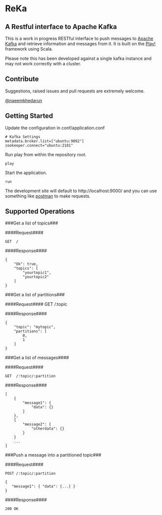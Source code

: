 ReKa
====

A Restful interface to Apache Kafka
----------------------------------------------

This is a work in progress RESTful interface to push messages to [Apache Kafka](https://kafka.apache.org/) and retrieve information and messages from it. It is built on the [Play!](http://www.playframework.com/) framework using Scala.

Please note this has been developed against a single kafka instance and may not work correctly with a cluster.

Contribute
----------

Suggestions, raised issues and pull requests are extremely welcome.

[@naeemkhedarun](https://twitter.com/naeemkhedarun)

Getting Started
---------------

Update the configuration in conf/application.conf

    # Kafka Settings
    metadata.broker.list=["ubuntu:9092"]
    zookeeper.connect="ubuntu:2181"

Run play from within the repository root.

    play

Start the application.

    run

The development site will default to http://localhost:9000/ and you can use something like [postman](https://chrome.google.com/webstore/detail/postman-rest-client/fdmmgilgnpjigdojojpjoooidkmcomcm?hl=en) to make requests.


Supported Operations
--------------------

###Get a list of topics###

####Request####

    GET  /

####Response####

    {
        "Ok": true,
        "topics": [
            "yourtopic1",
            "yourtopic2"
        ]
    }

    
###Get a list of partitions###

####Request####
    GET  /:topic
    
####Response####

    {
        "topic": "mytopic",
        "partitions": [
            0,
            1
        ]
    }

###Get a list of messages####

####Request####

    GET  /:topic/:partition
    
####Response####

    [
        {
            "message1": {
                "data": {}
            }
        },
        {
            "message2": {
                "otherdata": {}
            }
        }
        ...
    ]
    
###Push a message into a partitioned topic###

####Request####
    
    POST /:topic/:partition
    
    {
       "message1": { "data": {...} }
    }
    
####Response####

    200 OK
    


